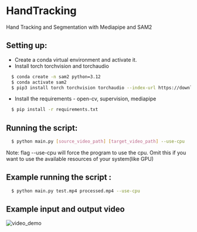# HandTracking
Hand Tracking and Segmentation with Mediapipe and SAM2

## Setting up:

- Create a conda virtual environment and activate it.
- Install torch torchvision and torchaudio
``` sh
  $ conda create -n sam2 python=3.12
  $ conda activate sam2
  $ pip3 install torch torchvision torchaudio --index-url https://download.pytorch.org/whl/cu118
```

-  Install the requirements - open-cv, supervision, mediapipe

``` sh
  $ pip install -r requirements.txt
```

## Running the script:
``` sh
  $ python main.py [source_video_path] [target_video_path] --use-cpu
```

Note: flag --use-cpu will force the program to use the cpu. Omit this if you want to use the available resources of your system(like GPU)

## Example running the script :
``` sh
  $ python main.py test.mp4 processed.mp4 --use-cpu
```

## Example input and output video
![video_demo](video_demo.gif)
